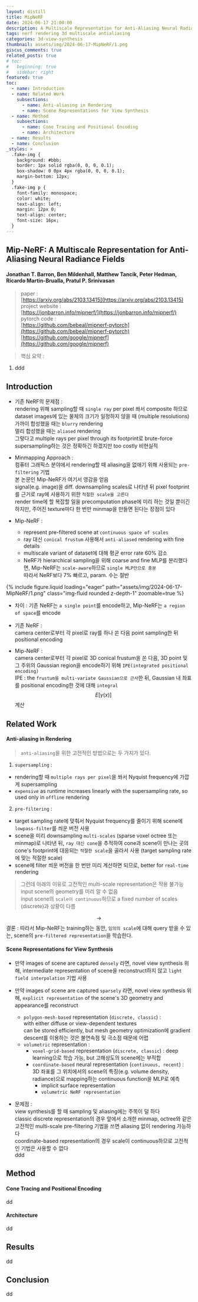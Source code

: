 ```yaml
---
layout: distill
title: MipNeRF
date: 2024-06-17 21:00:00
description: A Multiscale Representation for Anti-Aliasing Neural Radiance Fields
tags: nerf rendering 3d multiscale antialiasing
categories: 3d-view-synthesis
thumbnail: assets/img/2024-06-17-MipNeRF/1.png
giscus_comments: true
related_posts: true
# toc:
#   beginning: true
#   sidebar: right
featured: true
toc:
  - name: Introduction
  - name: Related Work
    subsections:
      - name: Anti-aliasing in Rendering
      - name: Scene Representations for View Synthesis
  - name: Method
    subsections:
      - name: Cone Tracing and Positional Encoding
      - name: Architecture
  - name: Results
  - name: Conclusion
_styles: >
  .fake-img {
    background: #bbb;
    border: 1px solid rgba(0, 0, 0, 0.1);
    box-shadow: 0 0px 4px rgba(0, 0, 0, 0.1);
    margin-bottom: 12px;
  }
  .fake-img p {
    font-family: monospace;
    color: white;
    text-align: left;
    margin: 12px 0;
    text-align: center;
    font-size: 16px;
  }
---
```


## Mip-NeRF: A Multiscale Representation for Anti-Aliasing Neural Radiance Fields

#### Jonathan T. Barron, Ben Mildenhall, Matthew Tancik, Peter Hedman, Ricardo Martin-Brualla, Pratul P. Srinivasan  

> paper :  
[https://arxiv.org/abs/2103.13415](https://arxiv.org/abs/2103.13415)  
project website :  
[https://jonbarron.info/mipnerf/](https://jonbarron.info/mipnerf/)  
pytorch code :  
[https://github.com/bebeal/mipnerf-pytorch](https://github.com/bebeal/mipnerf-pytorch)  
[https://github.com/google/mipnerf](https://github.com/google/mipnerf)

> 핵심 요약 :  
1. ddd

## Introduction

- 기존 NeRF의 문제점 :  
rendering 위해 sampling할 때 `single ray` per pixel 쏴서 composite 하므로  
dataset images에 있는 물체의 크기가 일정하지 않을 때 (multiple resolutions)  
가까이 합성했을 때는 `blurry` rendering  
멀리 합성했을 때는 `aliased` rendering  
그렇다고 multiple rays per pixel through its footprint로 brute-force supersampling하는 것은 정확하긴 하겠지만 too costly 비현실적  

- Minmapping Approach :  
컴퓨터 그래픽스 분야에서 rendering할 때 aliasing을 없애기 위해 사용되는 `pre-filtering` 기법  
본 논문인 Mip-NeRF가 여기서 영감을 얻음  
signal(e.g. image)을 diff. downsampling scales로 나타낸 뒤 pixel footprint를 근거로 ray에 사용하기 위한 `적절한 scale을 고른다`  
render time에 할 복잡할 일을 precomputation phase에 미리 하는 것일 뿐이긴 하지만, 주어진 texture마다 한 번만 minmap을 만들면 된다는 장점이 있다  

- Mip-NeRF :  
  - represent pre-filtered scene at `continuous space of scales`  
  - ray 대신 `conical frustum` 사용해서 `anti-aliased` rendering with fine details  
  - multiscale variant of dataset에 대해 평균 error rate 60% 감소  
  - NeRF가 hierarchical sampling을 위해 coarse and fine MLP를 분리했다면, Mip-NeRF는 `scale-aware`하므로 `single MLP만으로 충분`  
  따라서 NeRF보다 7% 빠르고, param. 수는 절반

<div class="row mt-3">
    <div class="col-sm mt-3 mt-md-0">
        {% include figure.liquid loading="eager" path="assets/img/2024-06-17-MipNeRF/1.png" class="img-fluid rounded z-depth-1" zoomable=true %}
    </div>
</div>

- 차이 : 기존 NeRF는 `a single point`를 encode하고, Mip-NeRF는 `a region of space`를 encode  

- 기존 NeRF :  
camera center로부터 각 pixel로 ray를 하나 쏜 다음 point sampling한 뒤 positional encoding  

- Mip-NeRF :  
camera center로부터 각 pixel로 3D conical frustum을 쏜 다음, 3D point 및 그 주위의 Gaussian region을 encode하기 위해 `IPE(integrated positional encoding)`  
IPE : the `frustum을 multi-variate Gaussian으로 근사`한 뒤, Gaussian 내 좌표를 positional encoding한 것에 대해 `integral` $$E \left[ \gamma (x) \right]$$ 계산  

## Related Work
 
#### Anti-aliasing in Rendering

> `anti-aliasing`을 위한 고전적인 방법으로는 두 가지가 있다.  

1. `supersampling` :  
  - rendering할 때 `multiple rays per pixel`을 쏴서 Nyquist frequency에 가깝게 supersampling  
  - `expensive` as runtime increases linearly with the supersampling rate, so used only in `offline` rendering  

2. `pre-filtering` :  
  - target sampling rate에 맞춰서 Nyquist frequency를 줄이기 위해 scene에 `lowpass-filter`를 씌운 버전 사용  
  - scene을 미리 downsampling `multi-scales` (sparse voxel octree 또는 minmap)로 나타낸 뒤, `ray 대신 cone`을 추적하여 cone과 scene이 만나는 곳의 cone's footprint에 대응되는 `적절한 scale`을 골라서 사용 (target sampling rate에 맞는 적절한 scale)  
  - scene에 filter 씌운 버전을 한 번만 미리 계산하면 되므로, better for `real-time` rendering  

> 그런데 아래의 이유로 고전적인 multi-scale representation은 적용 불가능  
input scene의 geometry를 미리 알 수 없음  
input scene의 `scale이 continuous`하므로 a fixed number of scales (discrete)과 상황이 다름  

$$\rightarrow$$ 결론 : 따라서 Mip-NeRF는 training하는 동안, `임의의 scale`에 대해 query 받을 수 있는, scene의 `pre-filtered representation`을 학습한다.

#### Scene Representations for View Synthesis

- 만약 images of scene are captured `densely` 라면, novel view synthesis 위해, intermediate representation of scene을 reconstruct하지 않고 `light field interpolation` 기법 사용

- 만약 images of scene are captured `sparsely` 라면, novel view synthesis 위해, `explicit representation` of the scene's 3D geometry and appearance를 reconstruct
  - `polygon-mesh-based` representation (`discrete, classic`) :  
  with either diffuse or view-dependent textures  
  can be stored efficiently, but mesh geometry optimization에 gradient descent를 이용하는 것은 불연속점 및 극소점 때문에 어렵
  - `volumetric` representation :  
    - `voxel-grid-based` representation (`discrete, classic`) : deep learning으로 학습 가능, but 고해상도의 scene에는 부적합
    - `coordinate-based` neural representation (`continuous, recent`) : 3D 좌표를 그 위치에서의 scene의 특징(e.g. volume density, radiance)으로 mapping하는 continuous function을 MLP로 예측  
      - implicit surface representation
      - `volumetric NeRF representation`

- 문제점 :  
view synthesis를 할 때 sampling 및 aliasing에는 주목이 덜 하다  
classic discrete representation의 경우 앞에서 소개한 minmap, octree와 같은 고전적인 multi-scale pre-filtering 기법을 쓰면 aliasing 없이 rendering 가능하다  
coordinate-based representation의 경우 scale이 continuous하므로 고전적인 기법은 사용할 수 없다  
ddd

## Method

#### Cone Tracing and Positional Encoding

dd

#### Architecture

dd

## Results

dd

## Conclusion

dd